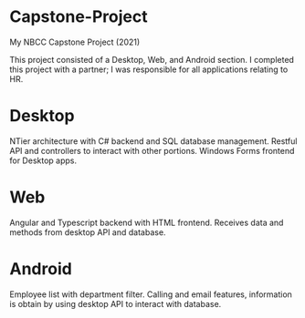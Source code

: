# Capstone-Project
My NBCC Capstone Project (2021)

This project consisted of a Desktop, Web, and Android section. I completed this project with a partner; I was responsible for all applications relating to HR.

# Desktop

NTier architecture with C# backend and SQL database management. Restful API and controllers to interact with other portions. Windows Forms frontend for Desktop apps.

# Web

Angular and Typescript backend with HTML frontend. Receives data and methods from desktop API and database.

# Android

Employee list with department filter. Calling and email features, information is obtain by using desktop API to interact with database.
